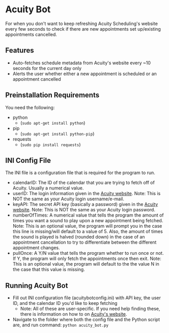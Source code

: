 # Acuity Bot
For when you don't want to keep refreshing Acuity Scheduling's website every few seconds to check if there are new appointments set up/existing appointments cancelled.

## Features
- Auto-fetches schedule metadata from Acuity's website every ~10 seconds for the current day only
- Alerts the user whether either a new appointment is scheduled or an appointment cancelled

## Preinstallation Requirements
You need the following:
- python
    - (`sudo apt-get install python`)
- pip 
    - (`sudo apt-get install python-pip`)
- requests
    - (`sudo pip install requests`)

## INI Config File
The INI file is a configuration file that is required for the program to run.
- calendarID: The ID of the calendar that you are trying to fetch off of Acuity. Usually a numerical value.
- userID: The login information given in the [Acuity website](https://developers.acuityscheduling.com/v1.1/reference#quick-start). Note: This is NOT the same as your Acuity login username/e-mail.
- keyAPI: The secret API key (basically a password) given in the [Acuity website](https://developers.acuityscheduling.com/v1.1/reference#quick-start). Note: This is NOT the same as your Acuity login password.
- numberOfTimes: A numerical value that tells the program the amount of times you want a sound to play upon a new appointment being fetched. Note: This is an optional value, the program will prompt you in the case this line is missing/will default to a value of 5. Also, the amount of times the sound is played is halved (rounded down) in the case of an appointment cancellation to try to differentiate between the different appointment changes.
- pullOnce: A Y/N value that tells the program whether to run once or not. If Y, the program will only fetch the appointments once then exit. Note: This is an optional value, the program will default to the the value N in the case that this value is missing.

## Running Acuity Bot
- Fill out INI configuration file (acuitybotconfig.ini) with API key, the user ID, and the calendar ID you'd like to keep fetching
     - Note: All of these are user-specific. If you need help finding these, there is information on how to on [Acuity's website](https://developers.acuityscheduling.com/v1.1/reference#quick-start).
- Navigate to the folder where both the config file and the Python script are, and run command: `python acuity_bot.py`
    
